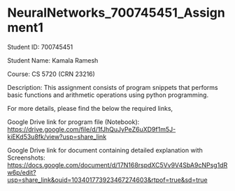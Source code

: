 # NeuralNetworks_700745451_Assignment1
 Student ID: 700745451
 
 Student Name: Kamala Ramesh
 
 Course: CS 5720 (CRN 23216)
 
 Description: This assignment consists of program snippets that performs basic functions and arithmetic operations using python programming.
 
 For more details, please find the below the required links,
 
 Google Drive link for program file (Notebook):
 https://drive.google.com/file/d/1fJhQuJyPeZ6uXD9f1m5J-kiEKd53u8fk/view?usp=share_link
 
 Google Drive link for document containing detailed explanation with Screenshots:
 https://docs.google.com/document/d/17N168rspdXC5Vv9V4SbA9cNPsg1dRw6p/edit?usp=share_link&ouid=103401773923467274603&rtpof=true&sd=true
